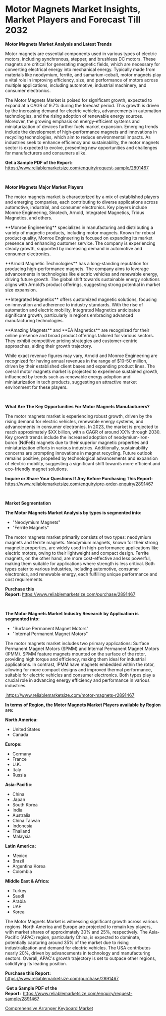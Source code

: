 <p><h1>Motor Magnets Market Insights, Market Players and Forecast Till 2032</h1></p><p><strong>Motor Magnets Market Analysis and Latest Trends</strong></p>
<p><p>Motor magnets are essential components used in various types of electric motors, including synchronous, stepper, and brushless DC motors. These magnets are critical for generating magnetic fields, which are necessary for converting electrical energy into mechanical energy. Typically made from materials like neodymium, ferrite, and samarium-cobalt, motor magnets play a vital role in improving efficiency, size, and performance of motors across multiple applications, including automotive, industrial machinery, and consumer electronics.</p><p>The Motor Magnets Market is poised for significant growth, expected to expand at a CAGR of 9.7% during the forecast period. This growth is driven by the increasing demand for electric vehicles, advancements in automation technologies, and the rising adoption of renewable energy sources. Moreover, the growing emphasis on energy-efficient systems and miniaturization of devices further fuels market expansion. Emerging trends include the development of high-performance magnets and innovations in recycling technologies, which aim to reduce environmental impacts. As industries seek to enhance efficiency and sustainability, the motor magnets sector is expected to evolve, presenting new opportunities and challenges for manufacturers and consumers alike.</p></p>
<p><strong>Get a Sample PDF of the Report:&nbsp;</strong> <a href="https://www.reliablemarketsize.com/enquiry/request-sample/2891467?utm_campaign=2113&utm_medium=2&utm_source=Github&utm_content=ia&utm_term=14032025&utm_id=motor-magnets">https://www.reliablemarketsize.com/enquiry/request-sample/2891467</a></p>
<p>&nbsp;</p>
<p><strong>Motor Magnets Major Market Players</strong></p>
<p><p>The motor magnets market is characterized by a mix of established players and emerging companies, each contributing to diverse applications across automotive, industrial, and consumer electronics. Key players include Monroe Engineering, Sinotech, Arnold, Integrated Magnetics, Tridus Magnetics, and others.</p><p>**Monroe Engineering** specializes in manufacturing and distributing a variety of magnetic products, including motor magnets. Known for robust product quality, Monroe Engineering is focused on expanding its market presence and enhancing customer service. The company is experiencing steady growth, supported by increasing demand in automotive and consumer electronics.</p><p>**Arnold Magnetic Technologies** has a long-standing reputation for producing high-performance magnets. The company aims to leverage advancements in technologies like electric vehicles and renewable energy, driving future growth. The global shift towards sustainable energy solutions aligns with Arnold’s product offerings, suggesting strong potential in market size expansion.</p><p>**Integrated Magnetics** offers customized magnetic solutions, focusing on innovation and adherence to industry standards. With the rise of automation and electric mobility, Integrated Magnetics anticipates significant growth, particularly in regions embracing advanced manufacturing technologies.</p><p>**Amazing Magnets** and **EA Magnetics** are recognized for their online presence and broad product offerings tailored for various sectors. They exhibit competitive pricing strategies and customer-centric approaches, aiding their growth trajectory. </p><p>While exact revenue figures may vary, Arnold and Monroe Engineering are recognized for having annual revenues in the range of $10-50 million, driven by their established client bases and expanding product lines. The overall motor magnets market is projected to experience sustained growth, influenced by trends such as renewable energy adoption and miniaturization in tech products, suggesting an attractive market environment for these players.</p></p>
<p>&nbsp;</p>
<p><strong>What Are The Key Opportunities For Motor Magnets Manufacturers?</strong></p>
<p><p>The motor magnets market is experiencing robust growth, driven by the rising demand for electric vehicles, renewable energy systems, and advancements in consumer electronics. In 2023, the market is projected to reach approximately $XX billion, with a CAGR of around XX% through 2030. Key growth trends include the increased adoption of neodymium-iron-boron (NdFeB) magnets due to their superior magnetic properties and miniaturization efforts in various industries. Additionally, sustainability concerns are prompting innovations in magnet recycling. Future outlook remains positive, propelled by technological advancements and expansion of electric mobility, suggesting a significant shift towards more efficient and eco-friendly magnet solutions.</p></p>
<p><strong>Inquire or Share Your Questions If Any Before Purchasing This Report:</strong> <a href="https://www.reliablemarketsize.com/enquiry/pre-order-enquiry/2891467?utm_campaign=2113&utm_medium=2&utm_source=Github&utm_content=ia&utm_term=14032025&utm_id=motor-magnets">https://www.reliablemarketsize.com/enquiry/pre-order-enquiry/2891467</a></p>
<p>&nbsp;</p>
<p><strong>Market Segmentation</strong></p>
<p><strong>The Motor Magnets Market Analysis by types is segmented into:</strong></p>
<p><ul><li>"Neodymium Magnets"</li><li>"Ferrite Magnets"</li></ul></p>
<p><p>The motor magnets market primarily consists of two types: neodymium magnets and ferrite magnets. Neodymium magnets, known for their strong magnetic properties, are widely used in high-performance applications like electric motors, owing to their lightweight and compact design. Ferrite magnets, on the other hand, are more cost-effective and less powerful, making them suitable for applications where strength is less critical. Both types cater to various industries, including automotive, consumer electronics, and renewable energy, each fulfilling unique performance and cost requirements.</p></p>
<p><strong>Purchase this Report:&nbsp;</strong><a href="https://www.reliablemarketsize.com/purchase/2891467?utm_campaign=2113&utm_medium=2&utm_source=Github&utm_content=ia&utm_term=14032025&utm_id=motor-magnets">https://www.reliablemarketsize.com/purchase/2891467</a></p>
<p>&nbsp;</p>
<p><strong>The Motor Magnets Market Industry Research by Application is segmented into:</strong></p>
<p><ul><li>"Surface Permanent Magnet Motors"</li><li>"Internal Permanent Magnet Motors"</li></ul></p>
<p><p>The motor magnets market includes two primary applications: Surface Permanent Magnet Motors (SPMM) and Internal Permanent Magnet Motors (IPMM). SPMM feature magnets mounted on the surface of the rotor, providing high torque and efficiency, making them ideal for industrial applications. In contrast, IPMM have magnets embedded within the rotor, allowing for more compact designs and improved thermal performance, suitable for electric vehicles and consumer electronics. Both types play a crucial role in advancing energy efficiency and performance in various industries.</p></p>
<p><a href="https://www.reliablemarketsize.com/motor-magnets-r2891467?utm_campaign=2113&utm_medium=2&utm_source=Github&utm_content=ia&utm_term=14032025&utm_id=motor-magnets">&nbsp;https://www.reliablemarketsize.com/motor-magnets-r2891467</a></p>
<p><strong>In terms of Region, the Motor Magnets Market Players available by Region are:</strong></p>
<p>
    <p> <strong> North America: </strong>
        <ul>
            <li>United States</li>
            <li>Canada</li>
        </ul>
        </p> 
    <p> <strong> Europe: </strong>
        <ul>
            <li>Germany</li>
            <li>France</li>
            <li>U.K.</li>
            <li>Italy</li>
            <li>Russia</li>
        </ul>
        </p> 
    <p> <strong> Asia-Pacific: </strong>
        <ul>
            <li>China</li>
            <li>Japan</li>
            <li>South Korea</li>
            <li>India</li>
            <li>Australia</li>
            <li>China Taiwan</li>
            <li>Indonesia</li>
            <li>Thailand</li>
            <li>Malaysia</li>
        </ul>
        </p> 
    <p> <strong> Latin America: </strong>
        <ul>
            <li>Mexico</li>
            <li>Brazil</li>
            <li>Argentina Korea</li>
            <li>Colombia</li>
        </ul>
        </p> 
    <p> <strong> Middle East & Africa: </strong>
        <ul>
            <li>Turkey</li>
            <li>Saudi</li>
            <li>Arabia</li>
            <li>UAE</li>
            <li>Korea</li>
        </ul>
    </p>
    </p>
<p><p>The Motor Magnets Market is witnessing significant growth across various regions. North America and Europe are projected to remain key players, with market shares of approximately 30% and 25%, respectively. The Asia-Pacific (APAC) region, particularly China, is expected to dominate, potentially capturing around 35% of the market due to rising industrialization and demand for electric vehicles. The USA contributes nearly 20%, driven by advancements in technology and manufacturing sectors. Overall, APAC's growth trajectory is set to outpace other regions, solidifying its leading position.</p></p>
<p><strong>Purchase this Report: </strong><a href="https://www.reliablemarketsize.com/purchase/2891467?utm_campaign=2113&utm_medium=2&utm_source=Github&utm_content=ia&utm_term=14032025&utm_id=motor-magnets">https://www.reliablemarketsize.com/purchase/2891467</a></p>
<p>&nbsp;<strong>Get a Sample PDF of the Report:&nbsp;&nbsp;</strong><a href="https://www.reliablemarketsize.com/enquiry/request-sample/2891467?utm_campaign=2113&utm_medium=2&utm_source=Github&utm_content=ia&utm_term=14032025&utm_id=motor-magnets">https://www.reliablemarketsize.com/enquiry/request-sample/2891467</a></p>
<p><strong></strong></p>
<p><p><a href="https://github.com/dringals/Market-Research-Report-List-6/blob/main/comprehensive-arranger-keyboard-market.md?utm_campaign=2113&utm_medium=2&utm_source=Github&utm_content=ia&utm_term=14032025&utm_id=motor-magnets">Comprehensive Arranger Keyboard Market</a></p></p>